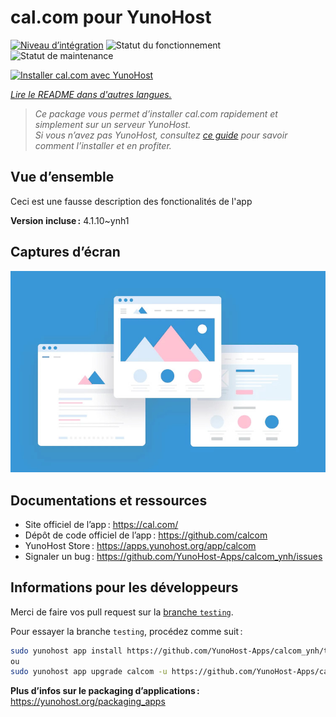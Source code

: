 <!--
Nota bene : ce README est automatiquement généré par <https://github.com/YunoHost/apps/tree/master/tools/readme_generator>
Il NE doit PAS être modifié à la main.
-->

# cal.com pour YunoHost

[![Niveau d’intégration](https://dash.yunohost.org/integration/calcom.svg)](https://dash.yunohost.org/appci/app/calcom) ![Statut du fonctionnement](https://ci-apps.yunohost.org/ci/badges/calcom.status.svg) ![Statut de maintenance](https://ci-apps.yunohost.org/ci/badges/calcom.maintain.svg)

[![Installer cal.com avec YunoHost](https://install-app.yunohost.org/install-with-yunohost.svg)](https://install-app.yunohost.org/?app=calcom)

*[Lire le README dans d'autres langues.](./ALL_README.md)*

> *Ce package vous permet d’installer cal.com rapidement et simplement sur un serveur YunoHost.*  
> *Si vous n’avez pas YunoHost, consultez [ce guide](https://yunohost.org/install) pour savoir comment l’installer et en profiter.*

## Vue d’ensemble

Ceci est une fausse description des fonctionalités de l'app


**Version incluse :** 4.1.10~ynh1

## Captures d’écran

![Capture d’écran de cal.com](./doc/screenshots/example.jpg)

## Documentations et ressources

- Site officiel de l’app : <https://cal.com/>
- Dépôt de code officiel de l’app : <https://github.com/calcom>
- YunoHost Store : <https://apps.yunohost.org/app/calcom>
- Signaler un bug : <https://github.com/YunoHost-Apps/calcom_ynh/issues>

## Informations pour les développeurs

Merci de faire vos pull request sur la [branche `testing`](https://github.com/YunoHost-Apps/calcom_ynh/tree/testing).

Pour essayer la branche `testing`, procédez comme suit :

```bash
sudo yunohost app install https://github.com/YunoHost-Apps/calcom_ynh/tree/testing --debug
ou
sudo yunohost app upgrade calcom -u https://github.com/YunoHost-Apps/calcom_ynh/tree/testing --debug
```

**Plus d’infos sur le packaging d’applications :** <https://yunohost.org/packaging_apps>
